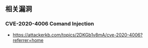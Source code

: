 相关漏洞
---

### CVE-2020-4006 Comand Injection

- https://attackerkb.com/topics/2DKGb1v8mA/cve-2020-4006?referrer=home
